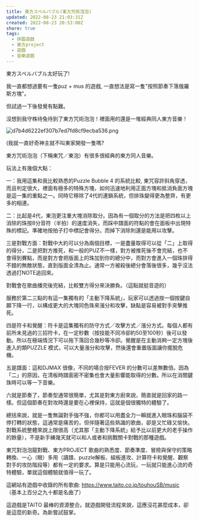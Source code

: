 ```yaml
---  
title: 東方スペルバブル(東方咒術泡泡)  
updated: 2022-08-23 21:03:31Z  
created: 2022-08-23 20:53:00Z  
share: true  
tags:  
  - 拼圖遊戲  
  - 東方project  
  - 遊戲  
  - 音樂遊戲  
---  
```

  
東方スペルバブル太好玩了!  
  
我一直都想過要有一隻puz + mus 的遊戲, 一直想法是寫一隻"按照節奏下落俄羅斯方塊"。  
  
但試過一下後發覺有點難。  
  
沒想到我守株待兔待到了東方咒術泡泡！裡面用的還是一堆經典同人東方音樂！  
  
![d7b4d6222ef307b7ed7fd8cf9ecba536.png](../_resources/d7b4d6222ef307b7ed7fd8cf9ecba536.png)  
  
(我就一直好奇神主就不叫東家開發一隻嗎?  
  
  
  
東方咒術泡泡（下稱東咒／東泡）有很多很經典的東方同人音樂。  
  
玩法上有幾個大點：  
  
一：我用這集和我比較熟悉的Puzzle Bubble 4 的系統比較, 東咒容許斜角穿透，而且判定很大，裡面有極多的特殊方塊，如何迅速地利用正面方塊和抵消負面方塊是這一集的重點之一。同時它移除了4代的連鎖系統，但排珠變得更為整齊，有更多的相連。  
  
二：比起是4代，東泡更注重大塊消除取分。因為有一個取分的方法是把四枚以上消除的珠按8分音符（半拍）的速度消失，而踩中譜面的符點的會在面板中出現特殊的標記。準確地按拍子打中標記會得分。而掉下消除則還是能用以攻擊。  
  
三是對戰方面：對戰中大約可以分為兩個目標，一是盡量取得可以從「二」上取得的得分，二是把對方推死，和一般的PUZ不一樣，對方被推死後不會完結，也不會得到賽點，而是對方會把版面上的珠加到你的總分中，而對方會進入一個珠排得不錯的無敵狀態，直到版面全清為止。通常一方被殺後總分會落後很多，幾乎沒法透過打NOTE追回來。  
  
對戰會在歌曲播完後完結，比較雙方得分來決勝負。（這點就挺音遊的）  
  
服務於第二三點的有這一集獨有的「主動下降系統」，玩家可以透過按一個按鍵自願下降一行，以構成更大的大塊同色珠來漲分和攻擊，缺點是容易被對手突擊推死。  
  
四是符卡和覺醒：符卡是這集獨有的防守方式／攻擊方式／漲分方式。每個人都有前所未見過的三招符卡，在一定秒數（按技能不同冷卻約50至100秒）後可以發動。所以在極端情況下可以拖下落回合幾秒等冷卻。覺醒是在主動消夠一定方塊後進入的類PUZZLE 模式，可以大量漲分和攻擊，然後還會重置版面讓你擺脫危機。  
  
五是譜面：這和DJMAX 很像，不同的場合按FEVER 的分數可以差無數倍。因為「二」的原因，在清板時譜面密不密集也會大量影響能取得的分數。所以在消關鍵珠時可以等一下音樂。  
  
六就是節奏了，節奏型通常很簡單，尤其是對東方廚來說，簡直就是回家的路一樣。但這個節奏在對攻時還是要在心裡保持，這就是個很獨特的體驗了。  
  
  
  
總括來說，就是一隻無論對手強不強，你都可以用盡全力一瞬就進入眼珠和腦袋不停打轉的狀態，這通常是痛苦的，但伴隨著這些熟識的歌曲，卻是又忙碌又愉快。對戰系統整體來說上限很高（尤其那「主動下降系統」給予比以前更大的老手操作的餘量），不是新手練幾天就可以和人或者和挑戰關卡對戰的那種遊戲。  
  
東咒對泡泡龍對戰、東方PROJECT 歌曲的熟悉度、節奏準度、冒險與保守的策略轉換、一心（眼）多用（讀譜、puzzle解板、組板進攻、計算符卡和覺醒、觀察對手的攻防階段等）都有一定的要求。算是只能用心流玩，一玩就只能進心流的奇特體驗，單就這個體驗就值得一玩了。  
  
這網站有遊戲中收錄的所有歌曲: https://www.taito.co.jp/touhouSB/music  
（基本上百分之九十都是名曲了）  
  
這遊戲是TAITO 最棒的資源整合。就遊戲開發流程來說，這應沒花甚麼成本，卻是這麼的新奇。為新嘗試鼓掌。  
  
